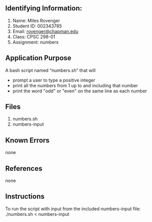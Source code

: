 ## Identifying Information: 
1. Name: Miles Rovenger
2. Student ID: 002343785
3. Email: rovenger@chapman.edu
4. Class: CPSC 298-01
5. Assignment: numbers 

## Application Purpose
A bash script named “numbers.sh” that will 
- prompt a user to type a positive integer 
- print all the numbers from 1 up to and including that number 
- print the word "odd" or "even" on the same line as each number

## Files 
1. numbers.sh
2. numbers-input

## Known Errors 
none
## References
none
## Instructions
To run the script with input from the included numbers-input file:
./numbers.sh < numbers-input

